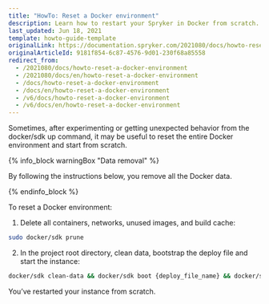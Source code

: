 ```yaml
---
title: "HowTo: Reset a Docker environment"
description: Learn how to restart your Spryker in Docker from scratch.
last_updated: Jun 18, 2021
template: howto-guide-template
originalLink: https://documentation.spryker.com/2021080/docs/howto-reset-a-docker-environment
originalArticleId: 9181f854-6c87-4576-9d01-230f68a85558
redirect_from:
  - /2021080/docs/howto-reset-a-docker-environment
  - /2021080/docs/en/howto-reset-a-docker-environment
  - /docs/howto-reset-a-docker-environment
  - /docs/en/howto-reset-a-docker-environment
  - /v6/docs/howto-reset-a-docker-environment
  - /v6/docs/en/howto-reset-a-docker-environment
---
```


Sometimes, after experimenting or getting unexpected behavior from the docker/sdk up command, it may be useful to reset the entire Docker environment and start from scratch.

{% info_block warningBox "Data removal" %}

By following the instructions below, you remove all the Docker data.

{% endinfo_block %}

To reset a Docker environment:

1. Delete all containers, networks, unused images, and build cache:
```bash
sudo docker/sdk prune
```
2. In the project root directory, clean data, bootstrap the deploy file and start the instance:
```bash
docker/sdk clean-data && docker/sdk boot {deploy_file_name} && docker/sdk up
```

You’ve restarted your instance from scratch.
